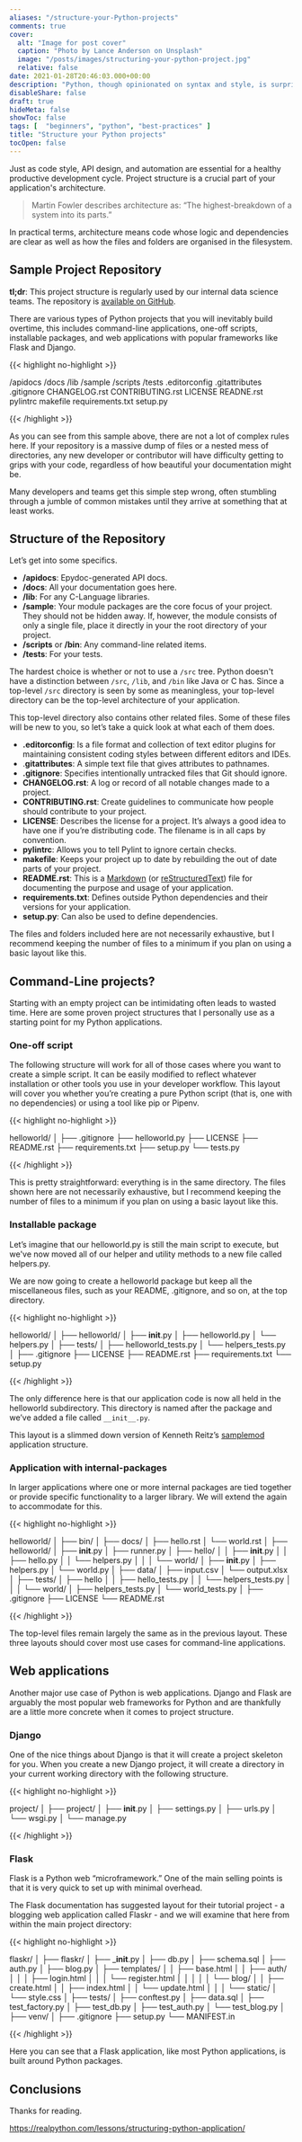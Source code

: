 ```yaml
---
aliases: "/structure-your-Python-projects"
comments: true
cover:
  alt: "Image for post cover"
  caption: "Photo by Lance Anderson on Unsplash"
  image: "/posts/images/structuring-your-python-project.jpg"
  relative: false
date: 2021-01-28T20:46:03.000+00:00
description: "Python, though opinionated on syntax and style, is surprisingly flexible when it comes to structuring your applications."
disableShare: false
draft: true
hideMeta: false
showToc: false
tags: [  "beginners", "python", "best-practices" ]
title: "Structure your Python projects"
tocOpen: false
---
```


Just as code style, API design, and automation are essential for a healthy productive development cycle. Project structure is a crucial part of your application's architecture.

> Martin Fowler describes architecture as: “The highest-breakdown of a system into its parts.”

In practical terms, architecture means code whose logic and dependencies are clear as well as how the files and folders are organised in the filesystem.

## Sample Project Repository

**tl;dr**: This project structure is regularly used by our internal data science teams. The repository is [available on GitHub](https://github.com/goodcodebadcode/pyproj-structure).

There are various types of Python projects that you will inevitably build overtime, this includes command-line applications, one-off scripts, installable packages, and web applications with popular frameworks like Flask and Django.

{{< highlight no-highlight >}}

/apidocs
/docs
/lib
/sample
/scripts
/tests
.editorconfig
.gitattributes
.gitignore
CHANGELOG.rst
CONTRIBUTING.rst
LICENSE
READNE.rst
pylintrc
makefile
requirements.txt
setup.py

{{< /highlight >}}

As you can see from this sample above, there are not a lot of complex rules here. If your repository is a massive dump of files or a nested mess of directories, any new developer or contributor will have difficulty getting to grips with your code, regardless of how beautiful your documentation might be. 

Many developers and teams get this simple step wrong, often stumbling through a jumble of common mistakes until they arrive at something that at least works.

## Structure of the Repository

Let’s get into some specifics.

* **/apidocs**: Epydoc-generated API docs.
* **/docs**: All your documentation goes here.
* **/lib**: For any C-Language libraries.
* **/sample**: Your module packages are the core focus of your project. They should not be hidden away. If, however, the module consists of only a single file, place it directly in your the root directory of your project.
* **/scripts** or **/bin**: Any command-line related items.
* **/tests**: For your tests.

The hardest choice is whether or not to use a `/src` tree. Python doesn't have a distinction between `/src`, `/lib`, and `/bin` like Java or C has. Since a top-level `/src` directory is seen by some as meaningless, your top-level directory can be the top-level architecture of your application. 

This top-level directory also contains other related files. Some of these files will be new to you, so let’s take a quick look at what each of them does.

* **.editorconfig**: Is a file format and collection of text editor plugins for maintaining consistent coding styles between different editors and IDEs.
* .**gitattributes**: A simple text file that gives attributes to pathnames.
* **.gitignore**: Specifies intentionally untracked files that Git should ignore.
* **CHANGELOG.rst**: A log or record of all notable changes made to a project.
* **CONTRIBUTING.rst**: Create guidelines to communicate how people should contribute to your project.
* **LICENSE**: Describes the license for a project. It’s always a good idea to have one if you’re distributing code. The filename is in all caps by convention.
* **pylintrc**: Allows you to tell Pylint to ignore certain checks.
* **makefile**: Keeps your project up to date by rebuilding the out of date parts of your project.
* **README.rst**: This is a [Markdown](https://en.wikipedia.org/wiki/Markdown) (or [reStructuredText](https://en.wikipedia.org/wiki/ReStructuredText)) file for documenting the purpose and usage of your application.
* **requirements.txt**: Defines outside Python dependencies and their versions for your application.
* **setup.py**: Can also be used to define dependencies.

The files and folders included here are not necessarily exhaustive, but I recommend keeping the number of files to a minimum if you plan on using a basic layout like this.

## Command-Line projects?

Starting with an empty project can be intimidating often leads to wasted time. Here are some proven project structures that I personally use as a starting point for my Python applications.

### One-off script

The following structure will work for all of those cases where you want to create a simple script. It can be easily modified to reflect whatever installation or other tools you use in your developer workflow. This layout will cover you whether you’re creating a pure Python script (that is, one with no dependencies) or using a tool like pip or Pipenv.

{{< highlight no-highlight >}}

helloworld/
│
├── .gitignore
├── helloworld.py
├── LICENSE
├── README.rst
├── requirements.txt
├── setup.py
└── tests.py

{{< /highlight >}}

This is pretty straightforward: everything is in the same directory. The files shown here are not necessarily exhaustive, but I recommend keeping the number of files to a minimum if you plan on using a basic layout like this.

### Installable package

Let’s imagine that our helloworld.py is still the main script to execute, but we've now moved all of our helper and utility methods to a new file called helpers.py.

We are now going to create a helloworld package but keep all the miscellaneous files, such as your README, .gitignore, and so on, at the top directory.

{{< highlight no-highlight >}}

helloworld/
│
├── helloworld/
│   ├── __init__.py
│   ├── helloworld.py
│   └── helpers.py
│
├── tests/
│   ├── helloworld_tests.py
│   └── helpers_tests.py
│
├── .gitignore
├── LICENSE
├── README.rst
├── requirements.txt
└── setup.py

{{< /highlight >}}

The only difference here is that our application code is now all held in the helloworld subdirectory. This directory is named after the package and we’ve added a file called `__init__.py`.

This layout is a slimmed down version of Kenneth Reitz’s [samplemod](https://github.com/navdeep-G/samplemod) application structure.

### Application with internal-packages

In larger applications where one or more internal packages are tied together or provide specific functionality to a larger library. We will extend the again to accommodate for this.

{{< highlight no-highlight >}}

helloworld/
│
├── bin/
│
├── docs/
│   ├── hello.rst
│   └── world.rst
│
├── helloworld/
│   ├── __init__.py
│   ├── runner.py
│   ├── hello/
│   │   ├── __init__.py
│   │   ├── hello.py
│   │   └── helpers.py
│   │
│   └── world/
│       ├── __init__.py
│       ├── helpers.py
│       └── world.py
│
├── data/
│   ├── input.csv
│   └── output.xlsx
│
├── tests/
│   ├── hello
│   │   ├── hello_tests.py
│   │   └── helpers_tests.py
│   │
│   └── world/
│       ├── helpers_tests.py
│       └── world_tests.py
│
├── .gitignore
├── LICENSE
└── README.rst

{{< /highlight >}}

The top-level files remain largely the same as in the previous layout. These three layouts should cover most use cases for command-line applications.

## Web applications

Another major use case of Python is web applications. Django and Flask are arguably the most popular web frameworks for Python and are thankfully are a little more concrete when it comes to project structure.
### Django

 One of the nice things about Django is that it will create a project skeleton for you. When you create a new Django project, it will create a directory in your current working directory with the following structure.

{{< highlight no-highlight >}}

project/
│
├── project/
│   ├── __init__.py
│   ├── settings.py
│   ├── urls.py
│   └── wsgi.py
│
└── manage.py

{{< /highlight >}}


### Flask 

Flask is a Python web “microframework.” One of the main selling points is that it is very quick to set up with minimal overhead. 

The Flask documentation has suggested layout for their tutorial project - a blogging web application called Flaskr - and we will examine that here from within the main project directory:

{{< highlight no-highlight >}}

flaskr/
│
├── flaskr/
│   ├── ___init__.py
│   ├── db.py
│   ├── schema.sql
│   ├── auth.py
│   ├── blog.py
│   ├── templates/
│   │   ├── base.html
│   │   ├── auth/
│   │   │   ├── login.html
│   │   │   └── register.html
│   │   │
│   │   └── blog/
│   │       ├── create.html
│   │       ├── index.html
│   │       └── update.html
│   │ 
│   └── static/
│       └── style.css
│
├── tests/
│   ├── conftest.py
│   ├── data.sql
│   ├── test_factory.py
│   ├── test_db.py
│   ├── test_auth.py
│   └── test_blog.py
│
├── venv/
│
├── .gitignore
├── setup.py
└── MANIFEST.in

{{< /highlight >}}

Here you can see that a Flask application, like most Python applications, is built around Python packages.

## Conclusions

Thanks for reading.

https://realpython.com/lessons/structuring-python-application/